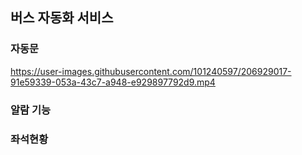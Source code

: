 ## 버스 자동화 서비스  

### 자동문


https://user-images.githubusercontent.com/101240597/206929017-91e59339-053a-43c7-a948-e929897792d9.mp4


### 알람 기능

### 좌석현황
